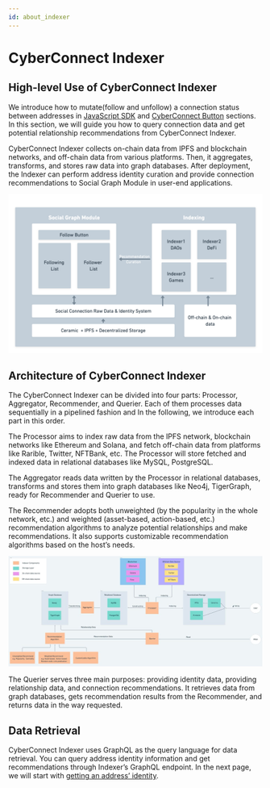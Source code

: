 ```yaml
---
id: about_indexer
---
```


# CyberConnect Indexer

## High-level Use of CyberConnect Indexer

We introduce how to mutate(follow and unfollow) a connection status between addresses in [JavaScript SDK](./installation) and [CyberConnect Button](./follow_button) sections. In this section, we will guide you how to query connection data and get potential relationship recommendations from CyberConnect Indexer.

CyberConnect Indexer collects on-chain data from IPFS and blockchain networks, and off-chain data from various platforms. Then, it aggregates, transforms, and stores raw data into graph databases. After deployment, the Indexer can perform address identity curation and provide connection recommendations to Social Graph Module in user-end applications.

![CyberConnect Indexer](../../static/img/tutorial/indexer_high_level.png)

## Architecture of CyberConnect Indexer

The CyberConnect Indexer can be divided into four parts: Processor, Aggregator, Recommender, and Querier. Each of them processes data sequentially in a pipelined fashion and In the following, we introduce each part in this order.

The Processor aims to index raw data from the IPFS network, blockchain networks like Ethereum and Solana, and fetch off-chain data from platforms like Rarible, Twitter, NFTBank, etc. The Processor will store fetched and indexed data in relational databases like MySQL, PostgreSQL. 

The Aggregator reads data written by the Processor in relational databases, transforms and stores them into graph databases like Neo4j, TigerGraph, ready for Recommender and Querier to use.

The Recommender adopts both unweighted (by the popularity in the whole network, etc.) and weighted (asset-based, action-based, etc.) recommendation algorithms to analyze potential relationships and make recommendations. It also supports customizable recommendation algorithms based on the host’s needs.

![CyberConnect Indexer](../../static/img/tutorial/indexer.jpg)

The Querier serves three main purposes: providing identity data, providing relationship data, and connection recommendations. It retrieves data from graph databases, gets recommendation results from the Recommender, and returns data in the way requested. 
## Data Retrieval

CyberConnect Indexer uses GraphQL as the query language for data retrieval. You can query address identity information and get recommendations through Indexer’s GraphQL endpoint. In the next page, we will start with [getting an address’ identity](./identity).

